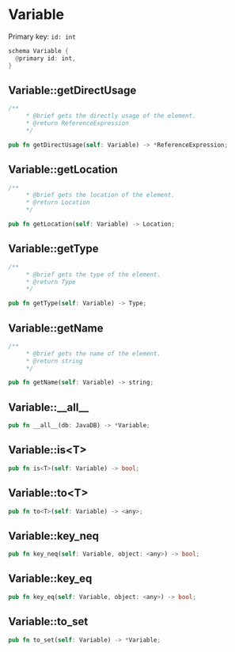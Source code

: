 # Variable

Primary key: `id: int`

```rust
schema Variable {
  @primary id: int,
}
```
## Variable::getDirectUsage

```rust
/**
     * @brief gets the directly usage of the element.
     * @return ReferenceExpression 
     */
```
```rust
pub fn getDirectUsage(self: Variable) -> *ReferenceExpression;
```
## Variable::getLocation

```rust
/**
     * @brief gets the location of the element.
     * @return Location 
     */
```
```rust
pub fn getLocation(self: Variable) -> Location;
```
## Variable::getType

```rust
/**
     * @brief gets the type of the element.
     * @return Type 
     */
```
```rust
pub fn getType(self: Variable) -> Type;
```
## Variable::getName

```rust
/**
     * @brief gets the name of the element.
     * @return string 
     */
```
```rust
pub fn getName(self: Variable) -> string;
```
## Variable::\_\_all\_\_

```rust
pub fn __all__(db: JavaDB) -> *Variable;
```
## Variable::is\<T\>

```rust
pub fn is<T>(self: Variable) -> bool;
```
## Variable::to\<T\>

```rust
pub fn to<T>(self: Variable) -> <any>;
```
## Variable::key\_neq

```rust
pub fn key_neq(self: Variable, object: <any>) -> bool;
```
## Variable::key\_eq

```rust
pub fn key_eq(self: Variable, object: <any>) -> bool;
```
## Variable::to\_set

```rust
pub fn to_set(self: Variable) -> *Variable;
```
